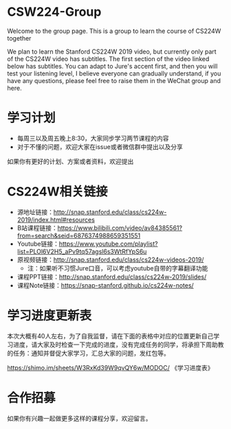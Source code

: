 # CSW224-Group
Welcome to the group page. This is a group to learn the course of CS224W together

We plan to learn the Stanford CS224W 2019 video, but currently only part of the CS224W video has subtitles. The first section of the video linked below has subtitles. You can adapt to Jure's accent first, and then you will test your listening level, I believe everyone can gradually understand, if you have any questions, please feel free to raise them in the WeChat group and here.

# 学习计划
- 每周三以及周五晚上8:30，大家同步学习两节课程的内容
- 对于不懂的问题，欢迎大家在issue或者微信群中提出以及分享

如果你有更好的计划、方案或者资料，欢迎提出

# CS224W相关链接

- 源地址链接：http://snap.stanford.edu/class/cs224w-2019/index.html#resources
- B站课程链接：https://www.bilibili.com/video/av84385561?from=search&seid=6876374988659351551
- Youtube链接：https://www.youtube.com/playlist?list=PLOl6V2H5_aPv9tq57agsl6s3WtRfYpS6u
- 原视频链接：http://snap.stanford.edu/class/cs224w-videos-2019/
  - 注：如果听不习惯Jure口音，可以考虑youtube自带的字幕翻译功能
- 课程PPT链接：http://snap.stanford.edu/class/cs224w-2019/slides/
- 课程Note链接：https://snap-stanford.github.io/cs224w-notes/

# 学习进度更新表

本次大概有40人左右，为了自我监督，请在下面的表格中对应的位置更新自己学习进度，请大家及时检查一下完成的进度，没有完成任务的同学，将承担下周助教的任务：通知并督促大家学习，汇总大家的问题，发红包等。

https://shimo.im/sheets/W3RxKd39W9qvQY6w/MODOC/ 《学习进度表》

# 合作招募

如果你有兴趣一起做更多这样的课程分享，欢迎留言。
